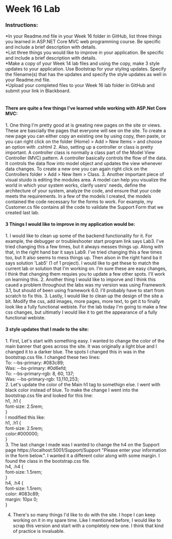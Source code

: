 <h1>Week 16 Lab</h1>
<h3>Instructions:</h3>
*In your Readme.md file in your Week 16 folder in GitHub, list three things you learned in ASP.NET Core MVC web programming course. Be specific and include a brief description with details.<br>
*List three things you would like to improve in your application. Be specific and include a brief description with details.<br>
*Make a copy of your Week 14 lab files and using the copy, make 3 style updates to your application. Use Bootstrap for your styling updates. Specify the filename(s) that has the updates and specify the style updates as well in your Readme.md file.<br>
*Upload your completed files to your Week 16 lab folder in GitHub and submit your link in Blackboard.<br><br>

<h4>There are quite a few things I've learned while working with ASP.Net Core MVC:</h4>
1. One thing I'm pretty good at is greating new pages on the site or views.  These are bascially the pages that everyone will see on the site. To create a new page you can either copy an existing one by using copy, then paste, or you can right click on the folder (Home) > Add > New Items > and choose an option with .cshtml
2. Also, setting up a controller or class is pretty important.  A controller class is normally a class part of the Model View Controller (MVC) pattern. A controller basically controls the flow of the data. It controls the data flow into model object and updates the view whenever data changes.  To create a new one you can again right click on the Controllers folder > Add > New Item > Class. 
3. Another important piece of visual stuido is editing the modules area.  A model can help you visualize the world in which your system works, clarify users' needs, define the architecture of your system, analyze the code, and ensure that your code meets the requirements.  In a few of the models I created, the models contained the code necessary for the forms to work.  For example, my Customer.cs file contains all the code to validate the Support Form that we created last lab.

<h4>3 Things I would like to improve in my application would be:</h4>
1. I would like to clean up some of the backend functionality for it.  For example, the debugger or troubleshooter start program link says Lab3.  I've tried changing this a few times, but it always messes things up.  Along with that, in the right hand bar it says Lab9.  I've tried changing this a few times too, but It also seems to mess things up.  Then alson in the right hand ba it says solution 'Lab5' (1 of 1 project).  I would like to get these to match the current lab or solution that I'm working on.  I'm sure these are easy changes, I think that changing them requies you to update a few other spots.  I'll work on learning this.
2. Another thing I would like to imporve and I think this caued a problem throughout the labs was my version was using Framework 3.1, but should of been using framework 6.0.  I'll probably have to start from scratch to fix this.
3. Lastly, I would like to clean up the design of the site a bit.  Modify the css, add images, more pages, more text, to get it to finally look like a fully functional webiste.  For the lab today I'm going to make a few css changes, but ultimatly I would like it to get the appearance of a fully functional webiste.
<br>
<h4>3 style updates that I made to the site:</h4>
1. First, Let's start with something easy.  I wanted to change the color of the main banner that goes across the site.  It was originally a light blue and I changed it to a darker blue.  The spots I changed this in was in the bootstrap.css file.  I changed these two lines:<br>
 To:    --bs-primary: #083c89;<br>
 Was:   --bs-primary: #0d6efd;<br>
 To:    --bs-primary-rgb: 8, 60, 137;<br>
 Was:   --bs-primary-rgb: 13,110,253;<br>
2. Let's update the color of the Main h1 tag to somethign else.  I went with black color instead of blue.  To make the change I went into the bootstrap.css file and  looked for this line:<br>
   h1, .h1 {<br>
     font-size: 2.5rem;<br>
   }<br>
   I modified this like:<br>
     h1, .h1 {<br>
     font-size: 2.5rem;<br>
     color:#000000;<br>
   }<br>
3. The last change I made was I wanted to change the h4 on the Support page https://localhost:5001/Support/Support  "Please enter your information in the form below.".  I wanted it a different color along with some margin.  I found the class in the bootstrap.css file.<br>
     h4, .h4 {<br>
        font-size: 1.5rem;<br>
    }<br>
    h4, .h4 {<br>
        font-size: 1.5rem;<br>
        color: #083c89;<br>
        margin: 10px 0;<br>
    }<br>
    
4.  There's so many things I'd like to do with the site.  I hope I can keep working on it in my spare time.  Like I mentioned before, I would like to scrap this version and start with a completely new one.  I think that kind of practice is invaluable.


